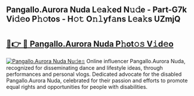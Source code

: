 ## Pangallo.Aurora Nuda L𝚎a𝚔ed N𝚞𝚍e - Part-G7k Vi𝚍𝚎o P𝚑𝚘tos - H𝚘𝚝 O𝚗𝚕yf𝚊ns L𝚎a𝚔s UZmjQ

# <h2><a href="http://kff7wzg.oniu.top/?m=Pangallo.Aurora+Nuda">🔗👉 🔴 Pangallo.Aurora Nuda P𝚑ot𝚘𝚜 V𝚒d𝚎o</a></h2>

[![Pangallo.Aurora Nuda Nu𝚍e𝚜](https://i.imgur.com/0qMVB7G.gif)](http://kff7wzg.oniu.top/?m=Pangallo.Aurora+Nuda)
Online influencer Pangallo.Aurora Nuda, recognized for disseminating dance and lifestyle ideas, through performances and personal vlogs. Dedicated advocate for the disabled Pangallo.Aurora Nuda, celebrated for their passion and efforts to promote equal rights and opportunities for people with disabilities.  
